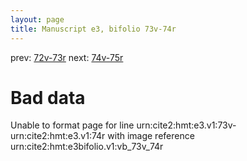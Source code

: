 ```yaml
---
layout: page
title: Manuscript e3, bifolio 73v-74r
---
```


prev: [72v-73r](../72v-73r/) next: [74v-75r](../74v-75r/)

# Bad data

Unable to format page for line urn:cite2:hmt:e3.v1:73v-urn:cite2:hmt:e3.v1:74r with image reference urn:cite2:hmt:e3bifolio.v1:vb_73v_74r
